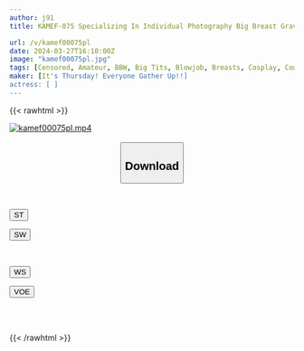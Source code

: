 ```yaml
---
author: j91
title: KAMEF-075 Specializing In Individual Photography Big Breast Gravure Photoshoot Rina-San Machida Lens’s Black Kameko File.75 I Cup Little Red Riding Hood A Slut RG Pillow Gravure Who Sucks The Penis Of The Person Involved Raw Insertion Into A Lewd Pussy With Erect Nipples Ikisugi Creampie Sex

url: /v/kamef00075pl
date: 2024-03-27T16:10:00Z
image: "kamef00075pl.jpg"
tags: [Censored, Amateur, BBW, Big Tits, Blowjob, Breasts, Cosplay, Cowgirl, Creampie, Finger Fuck, Hotel, Huge Butt, POV]
maker: [It's Thursday! Everyone Gather Up!!]
actress: [ ]
---
```



{{< rawhtml >}}

<div class="video" data-videoid="MrOpQkZ64qHm70B">
    <a href="javascript:;">
        <img src="/v/kamef00075pl/kamef00075pl.jpg" width="WIDTH" height="HEIGHT" alt="kamef00075pl.mp4" loading="lazy">
    </a>
</div>

<script type="text/javascript" src="https://j91.asia/asset/on-demand-st.js"></script>

<br>
  <link rel="stylesheet" href="https://j91.asia/asset/bs5.css">
  
  <center>
  <button class="btn btn-primary" type="button" data-bs-toggle="collapse" data-bs-target=".multi-collapse" aria-expanded="false" aria-controls="multiCollapseExample1 multiCollapseExample2"><h2>Download</h2></button></center>
</p>
<div class="row">
  <div class="col">
    <div class="collapse multi-collapse" id="multiCollapseExample1">
      <div class="card card-body">
	      	      <br>
<div class="buttons">  
<p><a href="https://streamtape.to/v/MrOpQkZ64qHm70B" target="_blank"><button class="btn-hover color-3"><i class="fa fa-download"></i> ST</button></a></p>
<p><a href="https://asnwish.com/b9khfz8bctp4" target="_blank"><button class="btn-hover color-2"><i class="fa fa-download"></i> SW</button></a></p></div>
    </div>
  </div>
</div>
  <div class="col">
    <div class="collapse multi-collapse" id="multiCollapseExample2">
      <div class="card card-body">
	      <br>
<div class="buttons">
<p><a href="https://wolfstream.tv/jxf7m6wn214k"><button class="btn-hover color-9"><i class="fa fa-download"></i> WS</button></a></p>
<p><a href="https://voe.sx/tev7nwrqerdq"><button class="btn-hover color-8"><i class="fa fa-download"></i> VOE</button></a></p></div>
<br><br>
      </div>
    </div>
  </div>
</div>

{{< /rawhtml >}}